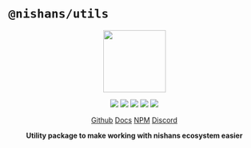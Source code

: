 # `@nishans/utils`

<p align="center">
  <img width="125" src="https://github.com/Devorein/Nishan/blob/master/packages/utils/docs/static/img/logo.svg"/>
</p>

<p align="center">
  <img src="https://img.shields.io/bundlephobia/minzip/@nishans/utils?label=minzipped&style=flat"/>
  <img src="https://img.shields.io/npm/dw/@nishans/utils?style=flat"/>
  <img src="https://img.shields.io/github/issues/devorein/nishan/@nishans/utils"/>
  <img src="https://img.shields.io/npm/v/@nishans/utils"/>
  <img src="https://img.shields.io/codecov/c/github/devorein/Nishan?flag=utils"/>
</p>

<p align="center">
  <a href="https://github.com/Devorein/Nishan/tree/master/packages/utils">Github</a>
  <a href=https://nishans-utils.netlify.app>Docs</a>
  <a href="https://www.npmjs.com/package/@nishans/utils">NPM</a>
  <a href="https://discord.com/invite/SpwHCz8ysx">Discord</a>
</p>

<p align="center"><b>Utility package to make working with nishans ecosystem easier</b></p>
